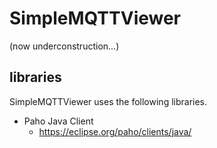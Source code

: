 SimpleMQTTViewer
====
(now underconstruction...)

libraries
----
SimpleMQTTViewer uses the following libraries.

  * Paho Java Client
    * https://eclipse.org/paho/clients/java/

